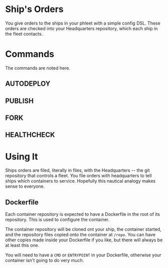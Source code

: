 # Ship's Orders
You give orders to the ships in your phleet with a simple config DSL.
These orders are checked into your Headquarters repository, which each
ship in the fleet contacts.

# Commands
The commands are noted here.

## AUTODEPLOY
## PUBLISH
## FORK
## HEALTHCHECK

# Using It
Ships orders are filed, literally in files, with the Headquarters -- the
git repository that controls a fleet. You file orders with headquarters
to tell ships which containers to service. Hopefully this nautical
analogy makes sense to everyone.

## Dockerfile
Each container repository is expected to have a Dockerfile in the root of its
repository. This is used to configure the container.

The container repository will be cloned ont your ship, the container
started, and the repository files copied onto the container at `/repo`.
You can have other copies made inside your Dockerfile if you like, but
there will always be at least this one.

You will need to have a `CMD` or `ENTRYPOINT` in your Dockerfile,
otherwise your container isn't going to do very much.

